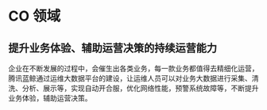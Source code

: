 # CO 领域

##  提升业务体验、辅助运营决策的持续运营能力

企业在不断发展的过程中，会催生出各类业务，每一款业务都值得去精细化运营，腾讯蓝鲸通过运维大数据平台的建设，让运维人员可以对业务大数据进行采集、清洗、分析、展示等，实现自动开合服，优化网络性能，预警系统故障等，不断提升业务体验，辅助运营决策。
